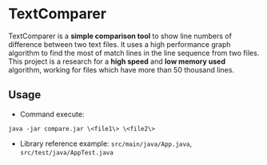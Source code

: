 # TextComparer

TextComparer is a **simple comparison tool** to show line numbers of difference between two text files.
It uses a high performance graph algorithm to find the most of match lines in the line sequence from two files.
This project is a research for a **high speed** and
**low memory used** algorithm, working for files which have more than 50 thousand lines.

## Usage

* Command execute:
```
java -jar compare.jar \<file1\> \<file2\>
```
* Library reference example: `src/main/java/App.java`, `src/test/java/AppTest.java`